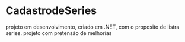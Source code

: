 # CadastrodeSeries
projeto em desenvolvimento, criado em .NET, com o proposito de listra series. projeto com pretensão de melhorias
